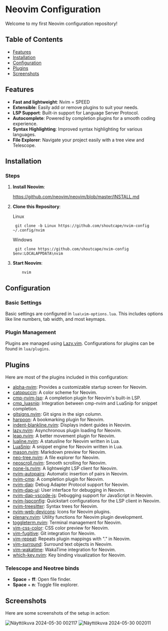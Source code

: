 # Neovim Configuration

Welcome to my first Neovim configuration repository!

## Table of Contents

- [Features](#features)
- [Installation](#installation)
- [Configuration](#configuration)
- [Plugins](#plugins)
- [Screenshots](#screenshots)

## Features

- **Fast and lightweight**: Nvim = SPEED
- **Extensible**: Easily add or remove plugins to suit your needs.
- **LSP Support**: Built-in support for Language Server Protocol.
- **Autocomplete**: Powered by completion plugins for a smooth coding experience.
- **Syntax Highlighting**: Improved syntax highlighting for various languages.
- **File Explorer**: Navigate your project easily with a tree view and Telescope.

## Installation

### Steps


1. **Install Neovim**:

    https://github.com/neovim/neovim/blob/master/INSTALL.md

2. **Clone this Repository**:

    Linux

        git clone -b Linux https://github.com/shoutcape/nvim-config ~/.config/nvim

    Windows

        git clone https://github.com/shoutcape/nvim-config $env:LOCALAPPDATA\nvim

3. **Start Neovim**:

           nvim

## Configuration

### Basic Settings

Basic settings are configured in `lua\vim-options.lua`. This includes options like line numbers, tab width, and most keymaps.

### Plugin Management

Plugins are managed using [Lazy.vim](https://www.lazyvim.org/). Configurations for plugins can be found in `lua/plugins`.

## Plugins

Here are most of the plugins included in this configuration:

- [alpha-nvim](https://github.com/goolord/alpha-nvim): Provides a customizable startup screen for Neovim.
- [catppuccin](https://github.com/Pocco81/Catppuccino.nvim): A color scheme for Neovim.
- [cmp-nvim-lsp](https://github.com/hrsh7th/cmp-nvim-lsp): A completion plugin for Neovim's built-in LSP.
- [cmp_luasnip](https://github.com/saadparwaiz1/cmp_luasnip): Integration between cmp-nvim and LuaSnip for snippet completion.
- [gitsigns.nvim](https://github.com/lewis6991/gitsigns.nvim): Git signs in the sign column.
- [harpoon](https://github.com/ThePrimeagen/harpoon): A bookmarking plugin for Neovim.
- [indent-blankline.nvim](https://github.com/lukas-reineke/indent-blankline.nvim): Displays indent guides in Neovim.
- [lazy.nvim](https://github.com/tjdevries/lazy.nvim): Asynchronous plugin loading for Neovim.
- [leap.nvim](https://github.com/ggandor/leap.nvim): A better movement plugin for Neovim.
- [lualine.nvim](https://github.com/hoob3rt/lualine.nvim): A statusline for Neovim written in Lua.
- [LuaSnip](https://github.com/L3MON4D3/LuaSnip): A snippet engine for Neovim written in Lua.
- [mason.nvim](https://github.com/williamboman/mason.nvim): Markdown preview for Neovim.
- [neo-tree.nvim](https://github.com/nvim-neo-tree/neo-tree.nvim): A file explorer for Neovim.
- [neoscroll.nvim](https://github.com/karb94/neoscroll.nvim): Smooth scrolling for Neovim.
- [none-ls.nvim](https://github.com/neovim/nvim-lspconfig): A lightweight LSP client for Neovim.
- [nvim-autopairs](https://github.com/windwp/nvim-autopairs): Automatic insertion of pairs in Neovim.
- [nvim-cmp](https://github.com/hrsh7th/nvim-cmp): A completion plugin for Neovim.
- [nvim-dap](https://github.com/mfussenegger/nvim-dap): Debug Adapter Protocol support for Neovim.
- [nvim-dap-ui](https://github.com/rcarriga/nvim-dap-ui): User interface for debugging in Neovim.
- [nvim-dap-vscode-js](https://github.com/mfussenegger/nvim-dap-vscode-js): Debugging support for JavaScript in Neovim.
- [nvim-lspconfig](https://github.com/neovim/nvim-lspconfig): Quickstart configurations for the LSP client in Neovim.
- [nvim-treesitter](https://github.com/nvim-treesitter/nvim-treesitter): Syntax trees for Neovim.
- [nvim-web-devicons](https://github.com/kyazdani42/nvim-web-devicons): Icons for Neovim plugins.
- [plenary.nvim](https://github.com/nvim-lua/plenary.nvim): Utility functions for Neovim plugin development.
- [toggleterm.nvim](https://github.com/akinsho/toggleterm.nvim): Terminal management for Neovim.
- [vim-css-color](https://github.com/ap/vim-css-color): CSS color preview for Neovim.
- [vim-fugitive](https://github.com/tpope/vim-fugitive): Git integration for Neovim.
- [vim-repeat](https://github.com/tpope/vim-repeat): Repeats plugin mappings with "." in Neovim.
- [vim-surround](https://github.com/tpope/vim-surround): Surround text objects in Neovim.
- [vim-wakatime](https://github.com/wakatime/vim-wakatime): WakaTime integration for Neovim.
- [which-key.nvim](https://github.com/folke/which-key.nvim): Key binding visualization for Neovim.


### Telescope and Neotree binds

- **Space** + **ff**: Open file finder.
- **Space** + **n**: Toggle file explorer.

## Screenshots

Here are some screenshots of the setup in action:

![Näyttökuva 2024-05-30 002117](https://github.com/shoutcape/nvim-config/assets/74509593/1e653bbd-5fe5-470f-b056-50194f523923)
![Näyttökuva 2024-05-30 002011](https://github.com/shoutcape/nvim-config/assets/74509593/c5739752-c17f-455b-acf2-72ebe39e3028)


